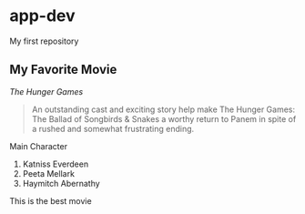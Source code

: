 # app-dev
My first repository

## My Favorite Movie
*The Hunger Games*
> An outstanding cast and exciting story help make The Hunger Games: The Ballad of Songbirds & Snakes a worthy return to Panem in spite of a rushed and somewhat frustrating ending.

Main Character
1. Katniss Everdeen
2. Peeta Mellark
3. Haymitch Abernathy

This is the best movie

